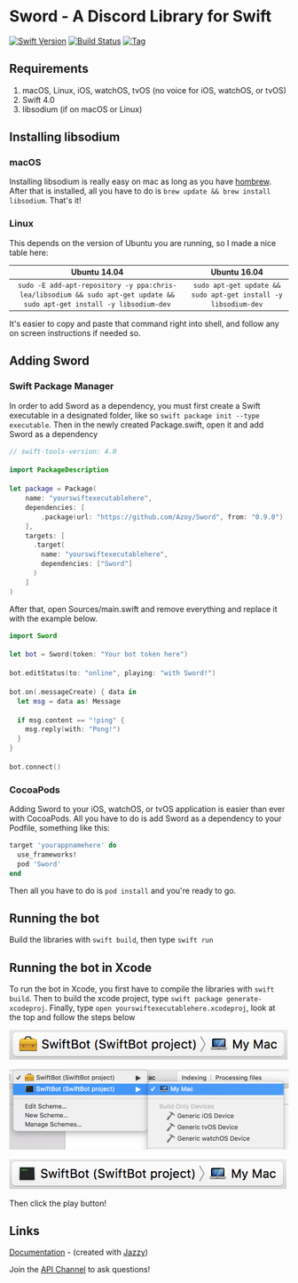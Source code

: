 # Sword - A Discord Library for Swift

[![Swift Version](https://img.shields.io/badge/Swift-4.0-orange.svg?style=flat-square)](https://swift.org) [![Build Status](https://img.shields.io/travis/Azoy/Sword/master.svg?style=flat-square)](https://travis-ci.org/Azoy/Sword) [![Tag](https://img.shields.io/github/tag/Azoy/Sword.svg?style=flat-square&label=release&colorB=)](https://github.com/Azoy/Sword/releases)

## Requirements
1. macOS, Linux, iOS, watchOS, tvOS (no voice for iOS, watchOS, or tvOS)
2. Swift 4.0
3. libsodium (if on macOS or Linux)

## Installing libsodium
### macOS
Installing libsodium is really easy on mac as long as you have [hombrew](https://brew.sh). After that is installed, all you have to do is `brew update && brew install libsodium`. That's it!

### Linux
This depends on the version of Ubuntu you are running, so I made a nice table here:

| Ubuntu 14.04 | Ubuntu 16.04 |
|:-----------------------------------------------------------------------------------------------------------------------:|:-----------------------------------------------------------:|
| `sudo -E add-apt-repository -y ppa:chris-lea/libsodium && sudo apt-get update && sudo apt-get install -y libsodium-dev` | `sudo apt-get update && sudo apt-get install -y libsodium-dev` |

It's easier to copy and paste that command right into shell, and follow any on screen instructions if needed so.

## Adding Sword
### Swift Package Manager
In order to add Sword as a dependency, you must first create a Swift executable in a designated folder, like so `swift package init --type executable`. Then in the newly created Package.swift, open it and add Sword as a dependency

```swift
// swift-tools-version: 4.0

import PackageDescription

let package = Package(
    name: "yourswiftexecutablehere",
    dependencies: [
        .package(url: "https://github.com/Azoy/Sword", from: "0.9.0")
    ],
    targets: [
      .target(
        name: "yourswiftexecutablehere",
        dependencies: ["Sword"]
      )
    ]
)
```

After that, open Sources/main.swift and remove everything and replace it with the example below.

```swift
import Sword

let bot = Sword(token: "Your bot token here")

bot.editStatus(to: "online", playing: "with Sword!")

bot.on(.messageCreate) { data in
  let msg = data as! Message

  if msg.content == "!ping" {
    msg.reply(with: "Pong!")
  }
}

bot.connect()
```

### CocoaPods
Adding Sword to your iOS, watchOS, or tvOS application is easier than ever with CocoaPods. All you have to do is add Sword as a dependency to your Podfile, something like this:

```ruby
target 'yourappnamehere' do
  use_frameworks!
  pod 'Sword'
end
```

Then all you have to do is `pod install` and you're ready to go.

## Running the bot
Build the libraries with `swift build`, then type `swift run`

## Running the bot in Xcode
To run the bot in Xcode, you first have to compile the libraries with `swift build`. Then to build the xcode project, type `swift package generate-xcodeproj`. Finally, type `open yourswiftexecutablehere.xcodeproj`, look at the top and follow the steps below

![Step 1](images/step1.png)

![Step 2](images/step2.png)

![Step 3](images/step3.png)

Then click the play button!

## Links
[Documentation](http://sword.azoy.me) - (created with [Jazzy](https://github.com/Realm/Jazzy))

Join the [API Channel](https://discord.gg/99a3xNk) to ask questions!
